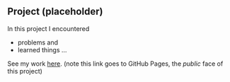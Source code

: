 ## Project (placeholder)

In this project I encountered
- problems
and
- learned things
...

See my work [here](). (note this link goes to GitHub Pages, the *public* face of this project)
